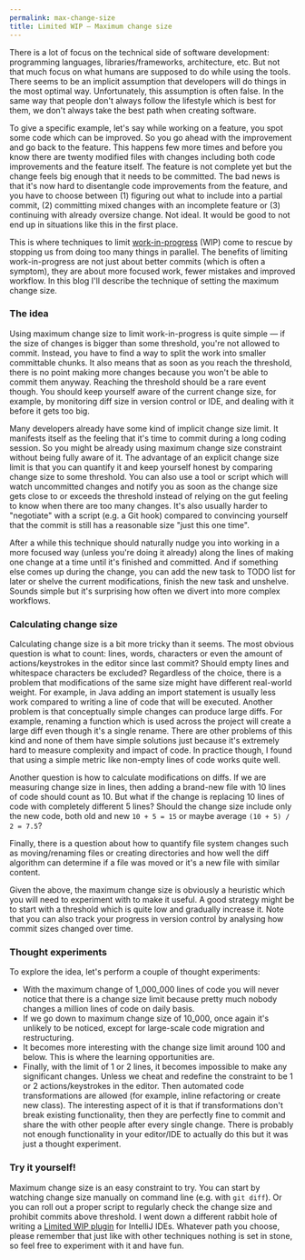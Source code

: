```yaml
---
permalink: max-change-size
title: Limited WIP — Maximum change size
---
```


There is a lot of focus on the technical side of software development: programming languages, libraries/frameworks, architecture, etc. But not that much focus on what humans are supposed to do while using the tools. There seems to be an implicit assumption that developers will do things in the most optimal way. Unfortunately, this assumption is often false. In the same way that people don't always follow the lifestyle which is best for them, we don't always take the best path when creating software.

To give a specific example, let's say while working on a feature, you spot some code which can be improved. So you go ahead with the improvement and go back to the feature. This happens few more times and before you know there are twenty modified files with changes including both code improvements and the feature itself. The feature is not complete yet but the change feels big enough that it needs to be committed. The bad news is that it's now hard to disentangle code improvements from the feature, and you have to choose between (1) figuring out what to include into a partial commit, (2) committing mixed changes with an incomplete feature or (3) continuing with already oversize change. Not ideal. It would be good to not end up in situations like this in the first place.

This is where techniques to limit [work-in-progress] (WIP) come to rescue by stopping us from doing too many things in parallel. The benefits of limiting work-in-progress are not just about better commits (which is often a symptom), they are about more focused work, fewer mistakes and improved workflow. In this blog I'll describe the technique of setting the maximum change size. 


### The idea
Using maximum change size to limit work-in-progress is quite simple — if the size of changes is bigger than some threshold, you're not allowed to commit. Instead, you have to find a way to split the work into smaller committable chunks. It also means that as soon as you reach the threshold, there is no point making more changes because you won't be able to commit them anyway. Reaching the threshold should be a rare event though. You should keep yourself aware of the current change size, for example, by monitoring diff size in version control or IDE, and dealing with it before it gets too big. 

Many developers already have some kind of implicit change size limit. It manifests itself as the feeling that it's time to commit during a long coding session. So you might be already using maximum change size constraint without being fully aware of it. The advantage of an explicit change size limit is that you can quantify it and keep yourself honest by comparing change size to some threshold. You can also use a tool or script which will watch uncommitted changes and notify you as soon as the change size gets close to or exceeds the threshold instead of relying on the gut feeling to know when there are too many changes. It's also usually harder to "negotiate" with a script (e.g. a Git hook) compared to convincing yourself that the commit is still has a reasonable size "just this one time".

After a while this technique should naturally nudge you into working in a more focused way (unless you're doing it already) along the lines of making one change at a time until it's finished and committed. And if something else comes up during the change, you can add the new task to TODO list for later or shelve the current modifications, finish the new task and unshelve. Sounds simple but it's surprising how often we divert into more complex workflows.


### Calculating change size
Calculating change size is a bit more tricky than it seems. The most obvious question is what to count: lines, words, characters or even the amount of actions/keystrokes in the editor since last commit? Should empty lines and whitespace characters be excluded? Regardless of the choice, there is a problem that modifications of the same size might have different real-world weight. For example, in Java adding an import statement is usually less work compared to writing a line of code that will be executed. Another problem is that conceptually simple changes can produce large diffs. For example, renaming a function which is used across the project will create a large diff even though it's a single rename. There are other problems of this kind and none of them have simple solutions just because it's extremely hard to measure complexity and impact of code. In practice though, I found that using a simple metric like non-empty lines of code works quite well.

Another question is how to calculate modifications on diffs. If we are measuring change size in lines, then adding a brand-new file with 10 lines of code should count as 10. But what if the change is replacing 10 lines of code with completely different 5 lines? Should the change size include only the new code, both old and new `10 + 5 = 15` or maybe average `(10 + 5) / 2 = 7.5`? 

Finally, there is a question about how to quantify file system changes such as moving/renaming files or creating directories and how well the diff algorithm can determine if a file was moved or it's a new file with similar content.

Given the above, the maximum change size is obviously a heuristic which you will need to experiment with to make it useful. A good strategy might be to start with a threshold which is quite low and gradually increase it. Note that you can also track your progress in version control by analysing how commit sizes changed over time.


### Thought experiments
To explore the idea, let's perform a couple of thought experiments: 
- With the maximum change of 1_000_000 lines of code you will never notice that there is a change size limit because pretty much nobody changes a million lines of code on daily basis.
- If we go down to maximum change size of 10_000, once again it's unlikely to be noticed, except for large-scale code migration and restructuring. 
- It becomes more interesting with the change size limit around 100 and below. This is where the learning opportunities are. 
- Finally, with the limit of 1 or 2 lines, it becomes impossible to make any significant changes. Unless we cheat and redefine the constraint to be 1 or 2 actions/keystrokes in the editor. Then automated code transformations are allowed (for example, inline refactoring or create new class). The interesting aspect of it is that if transformations don't break existing functionality, then they are perfectly fine to commit and share the with other people after every single change. There is probably not enough functionality in your editor/IDE to actually do this but it was just a thought experiment.


### Try it yourself!
Maximum change size is an easy constraint to try. You can start by watching change size manually on command line (e.g. with `git diff`). Or you can roll out a proper script to regularly check the change size and prohibit commits above threshold. I went down a different rabbit hole of writing a [Limited WIP plugin] for IntelliJ IDEs. Whatever path you choose, please remember that just like with other techniques nothing is set in stone, so feel free to experiment with it and have fun.

[work-in-progress]: https://en.wikipedia.org/wiki/Work_in_process
[Limited WIP plugin]: https://github.com/dkandalov/limited-wip
